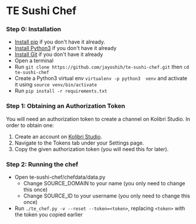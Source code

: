 # TE Sushi Chef

### Step 0: Installation

* [Install pip](https://pypi.python.org/pypi/pip) if you don't have it already.
* [Install Python3](https://www.python.org/downloads) if you don't have it already
* [Install Git](https://git-scm.com/book/en/v2/Getting-Started-Installing-Git) if you don't have it already
* Open a terminal
* Run `git clone https://github.com/jayoshih/te-sushi-chef.git`
  then `cd te-sushi-chef`
* Create a Python3 virtual env `virtualenv -p python3  venv`
  and activate it using `source venv/bin/activate`
* Run `pip install -r requirements.txt`

### Step 1: Obtaining an Authorization Token ###
You will need an authorization token to create a channel on Kolibri Studio. In order to obtain one:

1. Create an account on [Kolibri Studio](https://contentworkshop.learningequality.org/).
2. Navigate to the Tokens tab under your Settings page.
3. Copy the given authorization token (you will need this for later).

### Step 2: Running the chef ###
 * Open te-sushi-chef/chefdata/data.py
   * Change SOURCE_DOMAIN to your name (you only need to change this once)
   * Change SOURCE_ID to your username (you only need to change this once)
 * Run `./te_chef.py -v --reset --token=<token>`, replacing `<token>` with the token you copied earlier

